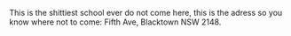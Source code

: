 <p>This is the shittiest school ever do not come here, this is the adress so you know where not to come:
Fifth Ave, Blacktown NSW 2148.</p>
